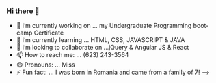 ### Hi there 👋



- 🔭 I’m currently working on ... my Undergraduate Programming boot-camp Certificate
- 🌱 I’m currently learning ... HTML, CSS, JAVASCRIPT & JAVA
- 👯 I’m looking to collaborate on ...jQuery & Angular JS & React
- 📫 How to reach me: ... (623) 243-3564
- 😄 Pronouns: ... Miss
- ⚡ Fun fact: ... I was born in Romania and came from a family of 7!
-->
